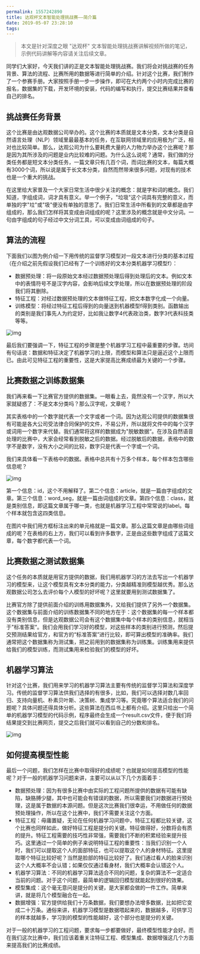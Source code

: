 ```yaml
---
permalink: 1557242890
title: 达观杯文本智能处理挑战赛——简介篇
date: 2019-05-07 23:28:10
tags:
---
```


> 本文是针对深度之眼 "达观杯" 文本智能处理挑战赛讲解视频所做的笔记，示例代码讲解等内容请关注后续文章。

​	同学们大家好，今天我们讲的正是文本智能处理挑战赛。我们将会对挑战赛的任务背景、算法的流程、比赛所用的数据等进行简单的介绍。针对这个比赛，我们制作了一个参赛手册。大家按照手册一步一步操作，即可在大约两个小时内完成比赛的报名，数据集的下载，开发环境的安装，代码的编写和执行，提交比赛结果并查看自己的排名。
<!-- more -->

## 挑战赛任务背景

​	这个比赛是由达观数据公司举办的。这个比赛的本质就是文本分类，文本分类是自然语言处理（NLP）领域里最最基本的任务，在互联网领域里的应用极为广泛，相对也比较简单。那么，达观公司为什么要耗费大量的人力物力举办这个比赛呢？那是因为其所涉及的问题是业内比较难的问题。为什么这么说呢？通常，我们做的分类任务都是短文本分类任务，一篇文章只有几百个词，而词比赛的文本，每篇大概有3000个词，所以说是属于长文本分类，自然而然带来很多问题，对现有的技术也是一个重大的挑战。

​	在这里给大家普及一个大家日常生活中很少关注的概念：就是字和词的概念。我们知道，字组成词，词才具有意义。举一个例子，"垃圾"这个词具有完整的意义，而单独的字"垃"或"圾"便没有单独的意思了。我们日常生活中所看到的文章都是由字组成的，那么我们怎样将其变成由词组成的呢？这里涉及的概念就是中文分词。一句由字组成的句子经过中文分词工具，可以变成由词组成的句子。

## 算法的流程

​	下面我们以图为例介绍一下用传统的监督学习模型对一段文本进行分类的基本过程（在介绍之前先假设我们已经有了一个训练好的文本分类机器学习模型f）：

- 数据预处理：将一段原始文本经过数据预处理后得到处理后的文本。例如文本中的表情符号不是汉字内容，会影响后续文字处理，所以在数据预处理的阶段我们将其删除。
- 特征工程：对经过数据预处理的文本做特征工程，把文本数字化成一个向量。
- 训练模型：将经过特征工程后得到的向量送到机器模型f得到类别。函数输出的类别是我们事先人为约定好，比如我让数字4代表政治类，数字3代表科技类等等。

![img](http://pqdosd4w6.bkt.clouddn.com/IMG_3717.jpg)

​	最后我们要强调一下，特征工程的步骤是整个机器学习工程中最重要的步骤。坊间有句话说：数据和特征决定了机器学习的上限，而模型和算法只是逼近这个上限而已。由此可见特征工程的重要性，这是大家提高比赛成绩最为关键的一个步骤。

## 比赛数据之训练数据集

​	我们再来看一下比赛官方提供的数据集。一眼看上去，竟然没有一个汉字，所以大家就疑惑了：不是文本分类吗？那么汉字呢，文章呢？

​	其实表格中的一个数字就代表一个文字或者一个词。因为达观公司提供的数据集很有可能是各大公司受法律合同保护的文件，不易公开，所以就将文件中的每个汉字或词用一个数字来代替。我们通常将这样的数据成为"脱敏数据“。在涉及自然语音处理的比赛中，大家会经常看到脱敏之后的数据。经过脱敏后的数据，表格中的数字不是数字，没有大小之间的比较，数字只是代表一个字或一个词。

​	我们来具体看一下表格中的数据。表格中总共有十万多个样本，每个样本包含哪些信息呢？

![img](http://pqdosd4w6.bkt.clouddn.com/%E2%80%9C%E8%BE%BE%E8%A7%82%E6%9D%AF%E2%80%9D%E6%96%87%E6%9C%AC%E6%99%BA%E8%83%BD%E5%A4%84%E7%90%86%E6%8C%91%E6%88%98%E8%B5%9B2)

​	第一个信息：id，这个不用解释了。第二个信息：article，就是一篇由字组成的文章。第三个信息：word_seg，就是一篇由词组成的文章。第四个信息：class，就是类别信息，即这篇文章属于哪一类，也就是机器学习工程中常常说的label。每个样本就包含这四类信息。

​	在图片中我们用方框标注出来的单元格就是一篇文章。那么这篇文章是由哪些词组成的呢？在表格的右上方，我们可以看到许多数字，正是由这些数字组成了这篇文章，每个数字都代表一个词。

## 比赛数据之测试数据集

​	这个任务的本质就是用官方提供的数据，我们用机器学习的方法去写出一个机器学习的模型来，让这个模型具有文本分类的能力，分类越精准则模型越优秀。那么达观数据公司怎么去评价每个人模型的好坏呢？这里就要用到测试数据集了。

​	比赛官方除了提供前面介绍的训练用数据集外，又给我们提供了另外一个数据集。这个数据集与前面介绍的训练数据集不同的地方在于：这个数据集的每一个样本都没有类别信息，但是达观数据公司会有这个数据集中每个样本的类别信息，就相当于"标准答案“。我们会用我们学习好的模型，对这些样本的类别进行预测，然后提交预测结果给官方，和官方的“标准答案”进行比较，即可算出模型的准确率。我们通常把这个数据集称为测试集，把之前用到的数据集称为训练集。训练集用来提供给我们的模型训练，而测试集用来检验我们的模型的好坏。

## 机器学习算法

​	针对这个比赛，我们用来学习的机器学习算法主要有传统的监督学习算法和深度学习。传统的监督学习算法供我们选择的有很多，比如，我们可以选择对数几率回归、支持向量机、朴素贝叶斯、决策树、集成学习等。究竟哪个算法适合我们的问题呢？具体问题还得具体分析。这些算法在西瓜书上都有介绍。这里只给出一个简单的机器学习模型的代码示例，程序最终会生成一个result.csv文件，便于我们将结果提交到比赛网页，提交之后我们就可以看到自己的分数和排名。

![img](http://pqdosd4w6.bkt.clouddn.com/%E2%80%9C%E8%BE%BE%E8%A7%82%E6%9D%AF%E2%80%9D%E6%96%87%E6%9C%AC%E6%99%BA%E8%83%BD%E5%A4%84%E7%90%86%E6%8C%91%E6%88%98%E8%B5%9B3)

## 如何提高模型性能

​	最后一个问题，我们怎样在比赛中取得好的成绩呢？也就是如何提高模型的性能呢？对于一般的机器学习问题来讲，主要可以从以下几个方面着手：

- 数据预处理：因为有很多比赛中由实际的工程问题所提供的数据有可能有缺陷，缺胳膊少腿，其中也可能会有错误的数据，所以需要我们对数据进行预处理，这是属于数据的本源问题。但是这次比赛我们很幸运，不用做任何的数据预处理操作，所以在这个比赛中，我们不需要关注这个方面。
- 特征工程：毋庸置疑，无论在任何机器学习问题中，特征工程都比较关键，这个比赛也同样如此，做好特征工程是提分的关键。特征做得好，分数将会有质的提升。特征工程需要的技巧性非常强，需要我们不断的积累经验来提升技巧。这里通过一个简单的例子来说明特征工程的重要性：当我们识别一个人时，我们可以提取这个人的面部特征，也可以提取这个人的身材特征。这里提取哪个特征比较好呢？当然是脸部的特征比较好了。我们通过看人的脸来识别这个人大概率不会认错；如果仅仅通过看身材，我们大概率会认错这个人。
- 机器学习算法：不同的机器学习算法适合不同的问题，复杂的算法不一定适合当前的问题。对于这个问题，最简单的逻辑回归模型就能起到很好的效果。
- 模型集成：这个毫无意问是提分的关键，是大家都会做的一件工作。简单来讲，就是将几个模型融合在一起。
- 数据增强：官方提供给我们十万条数据，我们要想办法增多数据，比如把它变成二十万条。通俗来讲，机器学习模型是数据喂起来的，数据越多，可供学习的样本就越多，学习到的模型的性能越好，这个部分也是提分的关键。

​	对于一般的机器学习的工程问题，要求每一步都要做好，最终模型性能才会好。而在我们这次比赛中，我们应该着重关注特征工程、模型集成、数据增强这几个方面来提高我们的比赛成绩。